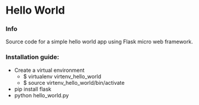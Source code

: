 # Hello World

### Info
Source code for a simple hello world app using Flask micro web framework.

### Installation guide:
- Create a virtual environment
  - $ virtualenv virtenv_hello_world
  - $ source virtenv_hello_world/bin/activate
- pip install flask
- python hello_world.py